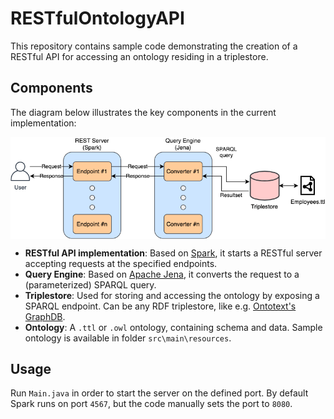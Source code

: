 # RESTfulOntologyAPI

This repository contains sample code demonstrating the creation of a RESTful API for accessing an ontology residing in a triplestore.


## Components

The diagram below illustrates the key components in the current implementation:

<p align="center">
  <img align="center" src="/src/main/resources/RESTfulOntologyAPI.png">
</p>


* **RESTful API implementation**: Based on [Spark](https://sparkjava.com/), it starts a RESTful server accepting requests at the specified endpoints.
* **Query Engine**: Based on [Apache Jena](https://jena.apache.org/), it converts the request to a (parameterized) SPARQL query.
* **Triplestore**: Used for storing and accessing the ontology by exposing a SPARQL endpoint. Can be any RDF triplestore, like e.g. [Ontotext's GraphDB](https://www.ontotext.com/products/graphdb/). 
* **Ontology**: A `.ttl` or `.owl` ontology, containing schema and data. Sample ontology is available in folder `src\main\resources`.


## Usage

Run `Main.java` in order to start the server on the defined port. By default Spark runs on port `4567`, but the code manually sets the port to `8080`.
